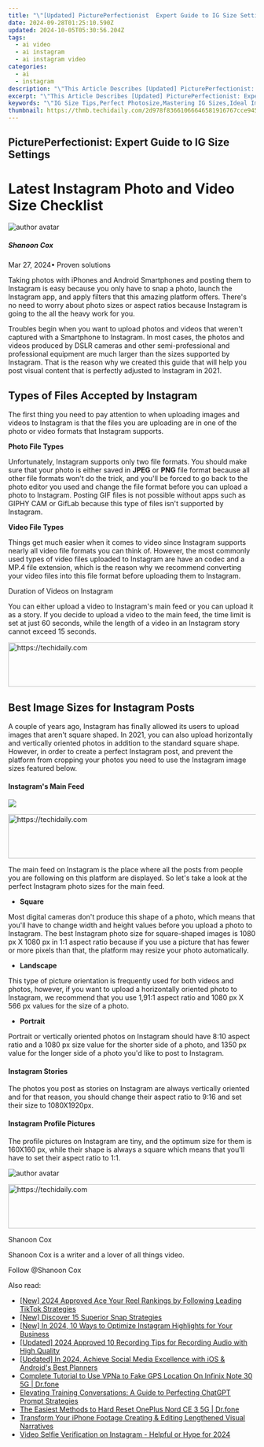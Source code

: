 ```yaml
---
title: "\"[Updated] PicturePerfectionist  Expert Guide to IG Size Settings for 2024\""
date: 2024-09-28T01:25:10.590Z
updated: 2024-10-05T05:30:56.204Z
tags:
  - ai video
  - ai instagram
  - ai instagram video
categories:
  - ai
  - instagram
description: "\"This Article Describes [Updated] PicturePerfectionist: Expert Guide to IG Size Settings for 2024\""
excerpt: "\"This Article Describes [Updated] PicturePerfectionist: Expert Guide to IG Size Settings for 2024\""
keywords: "\"IG Size Tips,Perfect Photosize,Mastering IG Sizes,Ideal ImageSize,Optimal IG Picture,Fine-Tune PhotoSizing,Expert IG Resizing\""
thumbnail: https://thmb.techidaily.com/2d978f83661066646581916767cce9455414cb9d5d96eedafaf817e164937e77.jpg
---
```


## PicturePerfectionist: Expert Guide to IG Size Settings

# Latest Instagram Photo and Video Size Checklist

![author avatar](https://images.wondershare.com/filmora/article-images/shannon-cox.jpg)

##### Shanoon Cox

 Mar 27, 2024• Proven solutions

Taking photos with iPhones and Android Smartphones and posting them to Instagram is easy because you only have to snap a photo, launch the Instagram app, and apply filters that this amazing platform offers. There's no need to worry about photo sizes or aspect ratios because Instagram is going to the all the heavy work for you.

Troubles begin when you want to upload photos and videos that weren't captured with a Smartphone to Instagram. In most cases, the photos and videos produced by DSLR cameras and other semi-professional and professional equipment are much larger than the sizes supported by Instagram. That is the reason why we created this guide that will help you post visual content that is perfectly adjusted to Instagram in 2021.

## Types of Files Accepted by Instagram

The first thing you need to pay attention to when uploading images and videos to Instagram is that the files you are uploading are in one of the photo or video formats that Instagram supports.

**Photo File Types**

Unfortunately, Instagram supports only two file formats. You should make sure that your photo is either saved in **JPEG** or **PNG** file format because all other file formats won't do the trick, and you'll be forced to go back to the photo editor you used and change the file format before you can upload a photo to Instagram. Posting GIF files is not possible without apps such as GIPHY CAM or GifLab because this type of files isn't supported by Instagram.

**Video File Types**

Things get much easier when it comes to video since Instagram supports nearly all video file formats you can think of. However, the most commonly used types of video files uploaded to Instagram are have an  codec and a MP.4 file extension, which is the reason why we recommend converting your video files into this file format before uploading them to Instagram.

Duration of Videos on Instagram

You can either upload a video to Instagram's main feed or you can upload it as a story. If you decide to upload a video to the main feed, the time limit is set at just 60 seconds, while the length of a video in an Instagram story cannot exceed 15 seconds.

<!-- affiliate ads begin -->
<a href="https://appsumo.8odi.net/c/5597632/2043597/7443" target="_top" id="2043597">
  <img src="//a.impactradius-go.com/display-ad/7443-2043597" border="0" alt="https://techidaily.com" width="728" height="90"/>
</a>
<img height="0" width="0" src="https://appsumo.8odi.net/i/5597632/2043597/7443" style="position:absolute;visibility:hidden;" border="0" />
<!-- affiliate ads end -->

## Best Image Sizes for Instagram Posts

A couple of years ago, Instagram has finally allowed its users to upload images that aren't square shaped. In 2021, you can also upload horizontally and vertically oriented photos in addition to the standard square shape. However, in order to create a perfect Instagram post, and prevent the platform from cropping your photos you need to use the Instagram image sizes featured below.

#### Instagram's Main Feed

![](https://images.wondershare.com/filmora/article-images/instagram-sizes-infographic-1.jpg)

<!-- affiliate ads begin -->
<a href="https://ephamedtechinc.pxf.io/c/5597632/2137205/26400" target="_top" id="2137205">
  <img src="//a.impactradius-go.com/display-ad/26400-2137205" border="0" alt="https://techidaily.com" width="728" height="90"/>
</a>
<img height="0" width="0" src="https://ephamedtechinc.pxf.io/i/5597632/2137205/26400" style="position:absolute;visibility:hidden;" border="0" />
<!-- affiliate ads end -->

The main feed on Instagram is the place where all the posts from people you are following on this platform are displayed. So let's take a look at the perfect Instagram photo sizes for the main feed.

* **Square**

Most digital cameras don't produce this shape of a photo, which means that you'll have to change width and height values before you upload a photo to Instagram. The best Instagram photo size for square-shaped images is 1080 px X 1080 px in 1:1 aspect ratio because if you use a picture that has fewer or more pixels than that, the platform may resize your photo automatically.

* **Landscape**

This type of picture orientation is frequently used for both videos and photos, however, if you want to upload a horizontally oriented photo to Instagram, we recommend that you use 1,91:1 aspect ratio and 1080 px X 566 px values for the size of a photo.

* **Portrait**

Portrait or vertically oriented photos on Instagram should have 8:10 aspect ratio and a 1080 px size value for the shorter side of a photo, and 1350 px value for the longer side of a photo you'd like to post to Instagram.

#### Instagram Stories

The photos you post as stories on Instagram are always vertically oriented and for that reason, you should change their aspect ratio to 9:16 and set their size to 1080X1920px.

#### Instagram Profile Pictures

The profile pictures on Instagram are tiny, and the optimum size for them is 160X160 px, while their shape is always a square which means that you'll have to set their aspect ratio to 1:1.

![author avatar](https://images.wondershare.com/filmora/article-images/shannon-cox.jpg)

<!-- affiliate ads begin -->
<a href="https://appsumo.8odi.net/c/5597632/2075476/7443" target="_top" id="2075476">
  <img src="//a.impactradius-go.com/display-ad/7443-2075476" border="0" alt="https://techidaily.com" width="728" height="90"/>
</a>
<img height="0" width="0" src="https://appsumo.8odi.net/i/5597632/2075476/7443" style="position:absolute;visibility:hidden;" border="0" />
<!-- affiliate ads end -->

Shanoon Cox

Shanoon Cox is a writer and a lover of all things video.

Follow @Shanoon Cox

<ins class="adsbygoogle"
      style="display:block"
      data-ad-client="ca-pub-7571918770474297"
      data-ad-slot="8358498916"
      data-ad-format="auto"
      data-full-width-responsive="true"></ins>

<span class="atpl-alsoreadstyle">Also read:</span>
<div><ul>
<li><a href="https://instagram-clips.techidaily.com/new-2024-approved-ace-your-reel-rankings-by-following-leading-tiktok-strategies/"><u>[New] 2024 Approved Ace Your Reel Rankings by Following Leading TikTok Strategies</u></a></li>
<li><a href="https://snapchat-videos.techidaily.com/new-discover-15-superior-snap-strategies/"><u>[New] Discover 15 Superior Snap Strategies</u></a></li>
<li><a href="https://instagram-clips.techidaily.com/new-in-2024-10-ways-to-optimize-instagram-highlights-for-your-business/"><u>[New] In 2024, 10 Ways to Optimize Instagram Highlights for Your Business</u></a></li>
<li><a href="https://facebook-video-footage.techidaily.com/updated-2024-approved-10-recording-tips-for-recording-audio-with-high-quality/"><u>[Updated] 2024 Approved 10 Recording Tips for Recording Audio with High Quality</u></a></li>
<li><a href="https://instagram-clips.techidaily.com/updated-in-2024-achieve-social-media-excellence-with-ios-and-androids-best-planners/"><u>[Updated] In 2024, Achieve Social Media Excellence with iOS & Android's Best Planners</u></a></li>
<li><a href="https://fake-location.techidaily.com/complete-tutorial-to-use-vpna-to-fake-gps-location-on-infinix-note-30-5g-drfone-by-drfone-virtual-android/"><u>Complete Tutorial to Use VPNa to Fake GPS Location On Infinix Note 30 5G | Dr.fone</u></a></li>
<li><a href="https://tech-revival.techidaily.com/elevating-training-conversations-a-guide-to-perfecting-chatgpt-prompt-strategies/"><u>Elevating Training Conversations: A Guide to Perfecting ChatGPT Prompt Strategies</u></a></li>
<li><a href="https://techidaily.com/the-easiest-methods-to-hard-reset-oneplus-nord-ce-3-5g-drfone-by-drfone-reset-android-reset-android/"><u>The Easiest Methods to Hard Reset OnePlus Nord CE 3 5G | Dr.fone</u></a></li>
<li><a href="https://fox-info.techidaily.com/transform-your-iphone-footage-creating-and-editing-lengthened-visual-narratives/"><u>Transform Your iPhone Footage Creating & Editing Lengthened Visual Narratives</u></a></li>
<li><a href="https://instagram-clips.techidaily.com/video-selfie-verification-on-instagram-helpful-or-hype-for-2024/"><u>Video Selfie Verification on Instagram - Helpful or Hype for 2024</u></a></li>
</ul></div>

